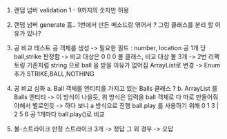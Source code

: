 1. 랜덤 넘버 validation
1 - 9까지의 숫자만 허용

2. 랜덤 넘버 generate
흠.. 1번에서 만든 메소드랑 엮어서 ?
그럼 클래스를 분리 할 이유가 있나?

3. 공 비교 테스트
공 객체를 생성 -> 필요한 필드 : number, location
공 1개 당 ball,strike 판정함 -> 비교 대상은  0 0 0
볼 클래스, 비교 대상 볼 3개
-> 2번 리팩토링 기존처럼 string 으로 ball 을 받을 이유가 없어짐
ArrayList<Integer>로 변경
-> Enum 추가 STRIKE,BALL,NOTHING

4. 공 비교 심화
a. Ball 객체를 엔티티를 가지고 있는 Balls 클래스 ?
b. ArrayList 를 Balls 엔티티 -> 이 방식이 나을듯, 위 방식은 입력을 
ball 객체로 다 따로 만들어줘야해서 별로인듯
-> 하다 보니 a 방식으로 진행
ball.play 를 사용하기 위해
0 1 3 | 2 5 6 
공 1개마다 ball.play()로 비교

5. 볼-스트라이크 판정 
스트라이크 3개 -> 정답
그 외 경우 -> 오답 